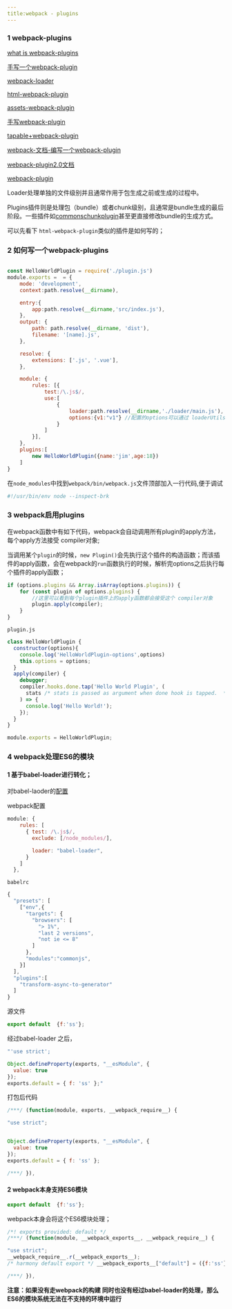 ```yaml
---
title:webpack - plugins
---
```


### 1 webpack-plugins

[what is webpack-plugins](https://zoumiaojiang.com/article/what-is-real-webpack-plugin/#compiler)

[手写一个webpack-plugin](https://juejin.im/post/5beb8875e51d455e5c4dd83f)

[webpack-loader](https://juejin.im/post/5bc1a73df265da0a8d36b74f)

 [html-webpack-plugin](https://github.com/jantimon/html-webpack-plugin)

 [assets-webpack-plugin](https://www.npmjs.com/package/assets-webpack-plugin)

[手写webpack-plugin](https://github.com/jimwmg/html-res-webpack-plugin)

[tapable+webpack-plugin](https://juejin.im/post/5beb8875e51d455e5c4dd83f)

[webpack-文档-编写一个webpack-plugin](https://webpack.docschina.org/contribute/writing-a-plugin/)

[webpack-plugin2.0文档](https://www.html.cn/doc/webpack2/development/how-to-write-a-plugin/)

[webpack-plugin](https://zoumiaojiang.com/article/what-is-real-webpack-plugin/)


Loader处理单独的文件级别并且通常作用于包生成之前或生成的过程中。

Plugins插件则是处理包（bundle）或者chunk级别，且通常是bundle生成的最后阶段。一些插件如[commonschunkplugin](https://webpack.github.io/docs/list-of-plugins.html#commonschunkplugin)甚至更直接修改bundle的生成方式。

可以先看下 `html-webpack-plugin`类似的插件是如何写的；

### 2 如何写一个webpack-plugins

```javascript

const HelloWorldPlugin = require('./plugin.js')
module.exports =  = {
    mode: 'development',
    context:path.resolve(__dirname),

    entry:{
        app:path.resolve(__dirname,'src/index.js'),
    },
    output: {
        path: path.resolve(__dirname, 'dist'),
        filename: '[name].js',
    },

    resolve: {
        extensions: ['.js', '.vue'],
    },

    module: {
        rules: [{
            test:/\.js$/,
            use:[
                {
                    loader:path.resolve(__dirname,'./loader/main.js'), //本地loader路径
                    options:{v1:"v1"} //配置的options可以通过 loaderUtils 获取
                }
            ]
        }],
    },
    plugins:[
        new HelloWorldPlugin({name:'jim',age:18})
    ]
}
```

在`node_modules`中找到`webpack/bin/webpack.js`文件顶部加入一行代码,便于调试

```javascript
#!/usr/bin/env node --inspect-brk
```

### 3 webpack启用plugins

在webpack函数中有如下代码，webpack会自动调用所有plugin的apply方法，每个apply方法接受 compiler对象;

当调用某个`plugin`的时候，`new Plugin()`会先执行这个插件的构造函数；而该插件的apply函数，会在webpack的`run`函数执行的时候，解析完options之后执行每个插件的apply函数；

```javascript
if (options.plugins && Array.isArray(options.plugins)) {
    for (const plugin of options.plugins) {
        //这里可以看到每个plugin插件上的apply函数都会接受这个 compiler对象
        plugin.apply(compiler);
    }
}
```

`plugin.js`

```javascript
class HelloWorldPlugin {
  constructor(options){
    console.log('HelloWorldPlugin-options',options)
    this.options = options;
  }
  apply(compiler) {
    debugger;
    compiler.hooks.done.tap('Hello World Plugin', (
      stats /* stats is passed as argument when done hook is tapped.  */
    ) => {
      console.log('Hello World!');
    });
  }
}

module.exports = HelloWorldPlugin;

```

### 4 webpack处理ES6的模块

#### 1 基于babel-loader进行转化；

对babel-laoder的[配置](https://babeljs.io/docs/en/babel-preset-env#targetsbrowsers)

webpack配置

```javascript
module: {
    rules: [
      { test: /\.js$/, 
        exclude: [/node_modules/], 

        loader: "babel-loader",
      }
    ]
  },
```

`babelrc`

```javascript
{
  "presets": [
    ["env",{
      "targets": {
        "browsers": [
          "> 1%",
          "last 2 versions",
          "not ie <= 8"
        ]
      },
      "modules":"commonjs",
    }]
  ],
  "plugins":[
    "transform-async-to-generator"
  ]
}

```

源文件

```javascript
export default  {f:'ss'};
```

经过babel-loader 之后，

```javascript
"'use strict';

Object.defineProperty(exports, "__esModule", {
  value: true
});
exports.default = { f: 'ss' };"
```

打包后代码

```javascript
/***/ (function(module, exports, __webpack_require__) {

"use strict";


Object.defineProperty(exports, "__esModule", {
  value: true
});
exports.default = { f: 'ss' };

/***/ }),
```

#### 2 webpack本身支持ES6模块

```javascript
export default  {f:'ss'};
```

webpack本身会将这个ES6模块处理；

```javascript
/*! exports provided: default */
/***/ (function(module, __webpack_exports__, __webpack_require__) {

"use strict";
__webpack_require__.r(__webpack_exports__);
/* harmony default export */ __webpack_exports__["default"] = ({f:'ss'});

/***/ }),
```

**注意：如果没有走webpack的构建  同时也没有经过babel-loader的处理，那么ES6的模块系统无法在不支持的环境中运行**